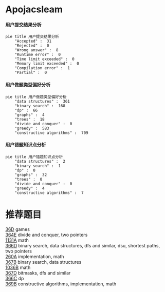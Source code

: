 # Apojacsleam

<!-- tabs:start -->



#### **用户提交结果分析**

```mermaid
pie title 用户提交结果分析
    "Accepted" :  31
    "Rejected" :  0
    "Wrong answer" :  8
    "Runtime error" :  0
    "Time limit exceeded" :  0
    "Memory limit exceeded" :  0
    "Compilation error" :  1
    "Partial" :  0
```

#### **用户做题类型偏好分析**

```mermaid
pie title 用户做题类型偏好分析
    "data structures" :  361
    "binary search" :  168
    "dp" :  66
    "graphs" :  4
    "trees" :  18
    "divide and conquer" :  0
    "greedy" :  583
    "constructive algorithms" :  709
```
#### **用户错题知识点分析**

```mermaid
pie title 用户错题知识点分析
    "data structures" :  2
    "binary search" :  1
    "dp" :  0
    "graphs" :  32
    "trees" :  0
    "divide and conquer" :  0
    "greedy" :  4
    "constructive algorithms" :  7
```



<!-- tabs:end -->
# 推荐题目
[36D](https://codeforces.com/contest/36/problem/D)		games		  
[364E](https://codeforces.com/contest/364/problem/E)		divide and conquer,
                        two pointers		  
[1131A](https://codeforces.com/contest/1131/problem/A)		math		  
[366D](https://codeforces.com/contest/366/problem/D)		binary search,
                        data structures,
                        dfs and similar,
                        dsu,
                        shortest paths,
                        two pointers		  
[260A](https://codeforces.com/contest/260/problem/A)		implementation,
                        math		  
[367B](https://codeforces.com/contest/367/problem/B)		binary search,
                        data structures		  
[1036B](https://codeforces.com/contest/1036/problem/B)		math		  
[367D](https://codeforces.com/contest/367/problem/D)		bitmasks,
                        dfs and similar		  
[366C](https://codeforces.com/contest/366/problem/C)		dp		  
[369B](https://codeforces.com/contest/369/problem/B)		constructive algorithms,
                        implementation,
                        math		  
